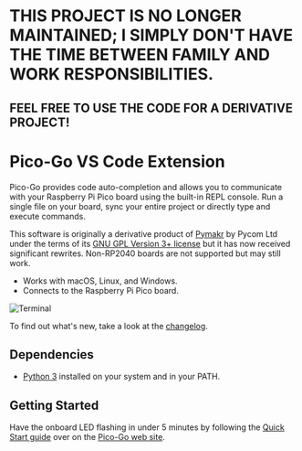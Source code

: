 # THIS PROJECT IS NO LONGER MAINTAINED; I SIMPLY DON'T HAVE THE TIME BETWEEN FAMILY AND WORK RESPONSIBILITIES.
## FEEL FREE TO USE THE CODE FOR A DERIVATIVE PROJECT!

#  Pico-Go VS Code Extension 

Pico-Go provides code auto-completion and allows  you to communicate with your Raspberry Pi Pico board using the built-in REPL console. Run a single file on your board, sync your entire project or directly type and execute commands.

This software is originally a derivative product of [Pymakr](https://marketplace.visualstudio.com/items?itemName=pycom.Pymakr) by Pycom Ltd under the terms of its [GNU GPL Version 3+ license](LICENSE.md) but it has now received significant rewrites. Non-RP2040 boards are not supported but may still work.

- Works with macOS, Linux, and Windows.
- Connects to the Raspberry Pi Pico board.

![Terminal](https://github.com/cpwood/Pico-Go/blob/main/images/autocomplete.gif?raw=true)

To find out what's new, take a look at the [changelog](CHANGELOG.md).

## Dependencies

* [Python 3](https://www.python.org/downloads/) installed on your system and in your PATH.

## Getting Started

Have the onboard LED flashing in under 5 minutes by following the [Quick Start guide](http://pico-go.net/docs/start/quick/) over on the [Pico-Go web site](http://pico-go.net).
